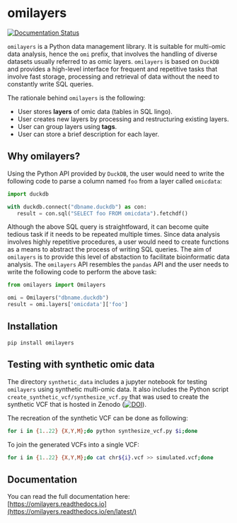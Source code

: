 # omilayers

[![Documentation Status](https://readthedocs.org/projects/pip/badge/?version=stable)](https://pip.pypa.io/en/stable/?badge=stable) 

``omilayers`` is a Python data management library. It is suitable for multi-omic data analysis, hence the `omi` prefix, that involves the handling of diverse datasets usually referred to as omic layers. `omilayers` is based on `DuckDB` and provides a high-level interface for frequent and repetitive tasks that involve fast storage, processing and retrieval of data without the need to constantly write SQL queries.

The rationale behind `omilayers` is the following:

* User stores **layers** of omic data (tables in SQL lingo).
* User creates new layers by processing and restructuring existing layers.
* User can group layers using **tags**.
* User can store a brief description for each layer.


## Why omilayers?

Using the Python API provided by `DuckDB`, the user would need to write the following code to parse a column named `foo` from a layer called `omicdata`:

```python
import duckdb

with duckdb.connect("dbname.duckdb") as con:
   result = con.sql("SELECT foo FROM omicdata").fetchdf()
```

Although the above SQL query is straightfoward, it can become quite tedious task if it needs to be repeated multiple times. Since data analysis involves highly repetitive procedures, a user would need to create functions as a means to abstract the process of writing SQL queries. The aim of `omilayers` is to provide this level of abstaction to facilitate bioinformatic data analysis. The `omilayers` API resembles the `pandas` API and the user needs to write the following code to perform the above task:

```python
from omilayers import Omilayers

omi = Omilayers("dbname.duckdb")
result = omi.layers['omicdata']['foo']
```

## Installation

```
pip install omilayers
```


## Testing with synthetic omic data

The directory `synthetic_data` includes a jupyter notebook for testing `omilayers` using synthetic multi-omic data. It also includes the Python script `create_synthetic_vcf/synthesize_vcf.py` that was used to create the synthetic VCF that is hosted in Zenodo ([![DOI](https://zenodo.org/badge/DOI/10.5281/zenodo.12790872.svg)](https://doi.org/10.5281/zenodo.12790872)).

The recreation of the synthetic VCF can be done as following:
```bash
for i in {1..22} {X,Y,M};do python synthesize_vcf.py $i;done
```

To join the generated VCFs into a single VCF:
```bash
for i in {1..22} {X,Y,M};do cat chr${i}.vcf >> simulated.vcf;done
```


## Documentation

You can read the full documentation here: [https://omilayers.readthedocs.io](https://omilayers.readthedocs.io/en/latest/)

